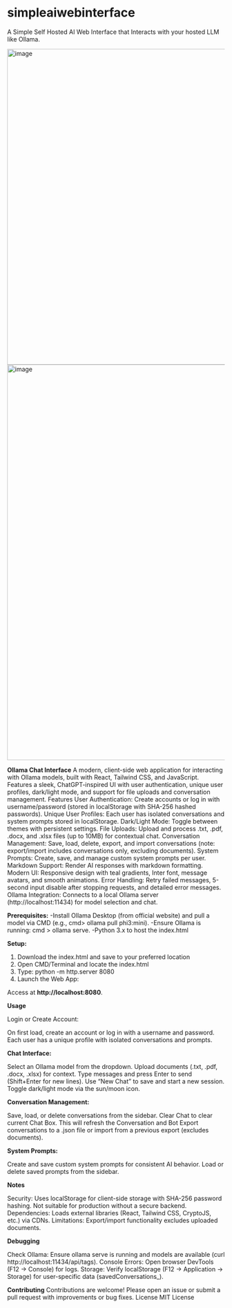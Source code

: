 # simpleaiwebinterface
A Simple Self Hosted AI Web Interface that Interacts with your hosted LLM like Ollama. 

<img width="757" height="731" alt="image" src="https://github.com/user-attachments/assets/21b6f573-6800-44f2-821a-19478af1bcf0" />

<img width="1848" height="916" alt="image" src="https://github.com/user-attachments/assets/6fd6811a-0008-494a-a3cc-8f4cae9fce08" />


**Ollama Chat Interface**
A modern, client-side web application for interacting with Ollama models, built with React, Tailwind CSS, and JavaScript. Features a sleek, ChatGPT-inspired UI with user authentication, unique user profiles, dark/light mode, and support for file uploads and conversation management.
Features
User Authentication: Create accounts or log in with username/password (stored in localStorage with SHA-256 hashed passwords).
Unique User Profiles: Each user has isolated conversations and system prompts stored in localStorage.
Dark/Light Mode: Toggle between themes with persistent settings.
File Uploads: Upload and process .txt, .pdf, .docx, and .xlsx files (up to 10MB) for contextual chat.
Conversation Management: Save, load, delete, export, and import conversations (note: export/import includes conversations only, excluding documents).
System Prompts: Create, save, and manage custom system prompts per user.
Markdown Support: Render AI responses with markdown formatting.
Modern UI: Responsive design with teal gradients, Inter font, message avatars, and smooth animations.
Error Handling: Retry failed messages, 5-second input disable after stopping requests, and detailed error messages.
Ollama Integration: Connects to a local Ollama server (http://localhost:11434) for model selection and chat.

**Prerequisites:**
-Install Ollama Desktop (from official website) and pull a model via CMD (e.g., cmd> ollama pull phi3:mini).
-Ensure Ollama is running: cmd > ollama serve.
-Python 3.x to host the index.html

**Setup:**

1. Download the index.html and save to your preferred location
2. Open CMD/Terminal and locate the index.html
3. Type: python -m http.server 8080
4. Launch the Web App:

Access at **http://localhost:8080**.

**Usage**

Login or Create Account:

On first load, create an account or log in with a username and password.
Each user has a unique profile with isolated conversations and prompts.

**Chat Interface:**

Select an Ollama model from the dropdown.
Upload documents (.txt, .pdf, .docx, .xlsx) for context.
Type messages and press Enter to send (Shift+Enter for new lines).
Use “New Chat” to save and start a new session.
Toggle dark/light mode via the sun/moon icon.


**Conversation Management:**

Save, load, or delete conversations from the sidebar.
Clear Chat to clear current Chat Box. This will refresh the Conversation and Bot
Export conversations to a .json file or import from a previous export (excludes documents).

**System Prompts:**

Create and save custom system prompts for consistent AI behavior.
Load or delete saved prompts from the sidebar.

**Notes**

Security: Uses localStorage for client-side storage with SHA-256 password hashing. Not suitable for production without a secure backend.
Dependencies: Loads external libraries (React, Tailwind CSS, CryptoJS, etc.) via CDNs.
Limitations: Export/import functionality excludes uploaded documents.

**Debugging**

Check Ollama: Ensure ollama serve is running and models are available (curl http://localhost:11434/api/tags).
Console Errors: Open browser DevTools (F12 → Console) for logs.
Storage: Verify localStorage (F12 → Application → Storage) for user-specific data (savedConversations_<username>).

**Contributing**
Contributions are welcome! Please open an issue or submit a pull request with improvements or bug fixes.
License
MIT License
